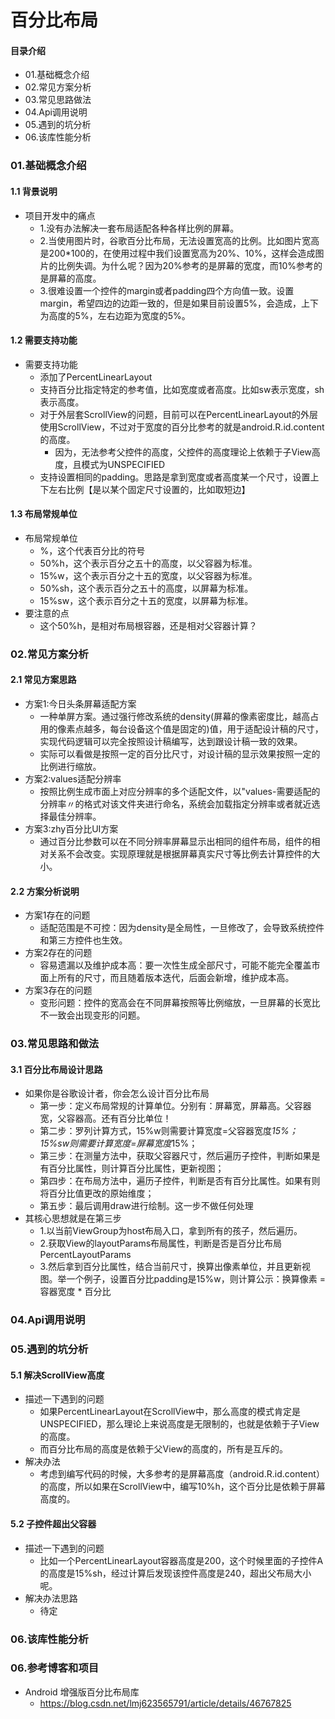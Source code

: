 # 百分比布局
#### 目录介绍
- 01.基础概念介绍
- 02.常见方案分析
- 03.常见思路做法
- 04.Api调用说明
- 05.遇到的坑分析
- 06.该库性能分析


### 01.基础概念介绍
#### 1.1 背景说明
- 项目开发中的痛点
  - 1.没有办法解决一套布局适配各种各样比例的屏幕。
  - 2.当使用图片时，谷歌百分比布局，无法设置宽高的比例。比如图片宽高是200*100的，在使用过程中我们设置宽高为20%、10%，这样会造成图片的比例失调。为什么呢？因为20%参考的是屏幕的宽度，而10%参考的是屏幕的高度。
  - 3.很难设置一个控件的margin或者padding四个方向值一致。设置margin，希望四边的边距一致的，但是如果目前设置5%，会造成，上下为高度的5%，左右边距为宽度的5%。


#### 1.2 需要支持功能
- 需要支持功能
  - 添加了PercentLinearLayout
  - 支持百分比指定特定的参考值，比如宽度或者高度。比如sw表示宽度，sh表示高度。
  - 对于外层套ScrollView的问题，目前可以在PercentLinearLayout的外层使用ScrollView，不过对于宽度的百分比参考的就是android.R.id.content的高度。
    - 因为，无法参考父控件的高度，父控件的高度理论上依赖于子View高度，且模式为UNSPECIFIED
  - 支持设置相同的padding。思路是拿到宽度或者高度某一个尺寸，设置上下左右比例【是以某个固定尺寸设置的，比如取短边】


#### 1.3 布局常规单位
- 布局常规单位
  - %，这个代表百分比的符号
  - 50%h，这个表示百分之五十的高度，以父容器为标准。
  - 15%w，这个表示百分之十五的宽度，以父容器为标准。
  - 50%sh，这个表示百分之五十的高度，以屏幕为标准。
  - 15%sw，这个表示百分之十五的宽度，以屏幕为标准。
- 要注意的点
  - 这个50%h，是相对布局根容器，还是相对父容器计算？



### 02.常见方案分析
#### 2.1 常见方案思路
- 方案1:今日头条屏幕适配方案
  - 一种单屏方案。通过强行修改系统的density(屏幕的像素密度比，越高占用的像素点越多，每台设备这个值是固定的)值，用于适配设计稿的尺寸，实现代码逻辑可以完全按照设计稿编写，达到跟设计稿一致的效果。
  - 实际可以看做是按照一定的百分比尺寸，对设计稿的显示效果按照一定的比例进行缩放。
- 方案2:values适配分辨率
  - 按照比例生成市面上对应分辨率的多个适配文件，以"values-需要适配的分辨率〃的格式对该文件夹进行命名，系统会加载指定分辨率或者就近选择最佳分辨率。
- 方案3:zhy百分比UI方案
  - 通过百分比参数可以在不同分辨率屏幕显示出相同的组件布局，组件的相对关系不会改变。实现原理就是根据屏幕真实尺寸等比例去计算控件的大小。



#### 2.2 方案分析说明
- 方案1存在的问题
  - 适配范围是不可控：因为density是全局性，一旦修改了，会导致系统控件和第三方控件也生效。
- 方案2存在的问题
  - 容易遗漏以及维护成本高：要一次性生成全部尺寸，可能不能完全覆盖市面上所有的尺寸，而且随着版本迭代，后面会新增，维护成本高。
- 方案3存在的问题
  - 变形问题：控件的宽高会在不同屏幕按照等比例缩放，一旦屏幕的长宽比不一致会出现变形的问题。



### 03.常见思路和做法
#### 3.1 百分比布局设计思路
- 如果你是谷歌设计者，你会怎么设计百分比布局
  - 第一步：定义布局常规的计算单位。分别有：屏幕宽，屏幕高。父容器宽，父容器高。还有百分比单位！
  - 第二步：罗列计算方式，15%w则需要计算宽度=父容器宽度*15%；15%sw则需要计算宽度=屏幕宽度*15%；
  - 第三步：在测量方法中，获取父容器尺寸，然后遍历子控件，判断如果是有百分比属性，则计算百分比属性，更新视图；
  - 第四步：在布局方法中，遍历子控件，判断是否有百分比属性。如果有则将百分比值更改的原始维度；
  - 第五步：最后调用draw进行绘制。这一步不做任何处理
- 其核心思想就是在第三步
  - 1.以当前ViewGroup为host布局入口，拿到所有的孩子，然后遍历。
  - 2.获取View的layoutParams布局属性，判断是否是百分比布局PercentLayoutParams
  - 3.然后拿到百分比属性，结合当前尺寸，换算出像素单位，并且更新视图。举一个例子，设置百分比padding是15%w，则计算公示：换算像素 = 容器宽度 * 百分比



### 04.Api调用说明



### 05.遇到的坑分析
#### 5.1 解决ScrollView高度
- 描述一下遇到的问题
  - 如果PercentLinearLayout在ScrollView中，那么高度的模式肯定是UNSPECIFIED，那么理论上来说高度是无限制的，也就是依赖于子View的高度。
  - 而百分比布局的高度是依赖于父View的高度的，所有是互斥的。
- 解决办法
  - 考虑到编写代码的时候，大多参考的是屏幕高度（android.R.id.content）的高度，所以如果在ScrollView中，编写10%h，这个百分比是依赖于屏幕高度的。


#### 5.2 子控件超出父容器
- 描述一下遇到的问题
  - 比如一个PercentLinearLayout容器高度是200，这个时候里面的子控件A的高度是15%sh，经过计算后发现该控件高度是240，超出父布局大小呢。
- 解决办法思路
  - 待定



### 06.该库性能分析




### 06.参考博客和项目
- Android 增强版百分比布局库
  - https://blog.csdn.net/lmj623565791/article/details/46767825




